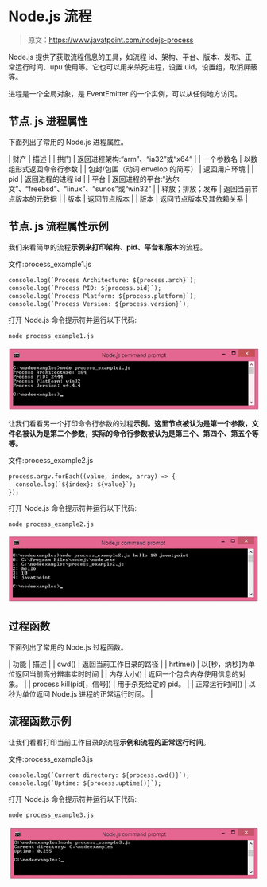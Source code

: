 # Node.js 流程

> 原文：<https://www.javatpoint.com/nodejs-process>

Node.js 提供了获取流程信息的工具，如流程 id、架构、平台、版本、发布、正常运行时间、upu 使用等。它也可以用来杀死进程，设置 uid，设置组，取消屏蔽等。

进程是一个全局对象，是 EventEmitter 的一个实例，可以从任何地方访问。

## 节点. js 进程属性

下面列出了常用的 Node.js 进程属性。

| 财产 | 描述 |
| 拱门 | 返回进程架构:“arm”、“ia32”或“x64” |
| 一个参数名 | 以数组形式返回命令行参数 |
| 包封/包围（动词 envelop 的简写） | 返回用户环境 |
| pid | 返回进程的进程 id |
| 平台 | 返回进程的平台:“达尔文”、“freebsd”、“linux”、“sunos”或“win32” |
| 释放；排放；发布 | 返回当前节点版本的元数据 |
| 版本 | 返回节点版本 |
| 版本 | 返回节点版本及其依赖关系 |

## 节点. js 流程属性示例

我们来看简单的流程**示例来打印架构、pid、平台和版本**的流程。

文件:process_example1.js

```
console.log(`Process Architecture: ${process.arch}`);
console.log(`Process PID: ${process.pid}`);
console.log(`Process Platform: ${process.platform}`);
console.log(`Process Version: ${process.version}`);

```

打开 Node.js 命令提示符并运行以下代码:

```
node process_example1.js

```

![Node.js process example 2](img/7c159e66042a1b94843dcd2a82b632ed.png)

让我们看看另一个打印命令行参数的过程**示例。这里节点被认为是第一个参数，文件名被认为是第二个参数，实际的命令行参数被认为是第三个、第四个、第五个等等。**

文件:process_example2.js

```
process.argv.forEach((value, index, array) => {
  console.log(`${index}: ${value}`);
});

```

打开 Node.js 命令提示符并运行以下代码:

```
node process_example2.js

```

![Node.js process example 2](img/19e3dfa6cade74553b3099961a3f82cc.png)

## 过程函数

下面列出了常用的 Node.js 过程函数。

| 功能 | 描述 |
| cwd() | 返回当前工作目录的路径 |
| hrtime() | 以[秒，纳秒]为单位返回当前高分辨率实时时间 |
| 内存大小() | 返回一个包含内存使用信息的对象。 |
| process.kill(pid[，信号]) | 用于杀死给定的 pid。 |
| 正常运行时间() | 以秒为单位返回 Node.js 进程的正常运行时间。 |

## 流程函数示例

让我们看看打印当前工作目录的流程**示例和流程的正常运行时间**。

文件:process_example3.js

```
console.log(`Current directory: ${process.cwd()}`);
console.log(`Uptime: ${process.uptime()}`);

```

打开 Node.js 命令提示符并运行以下代码:

```
node process_example3.js

```

![Node.js process example 3](img/02d2184a154144a774ac20be93e28a2f.png)